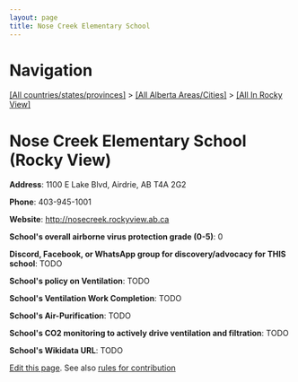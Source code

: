 ```yaml
---
layout: page
title: Nose Creek Elementary School
---
```

# Navigation

[[All countries/states/provinces]](../../..) > [[All Alberta Areas/Cities]](../..) > [[All In Rocky View]](..)

# Nose Creek Elementary School (Rocky View)

**Address**: 1100 E Lake Blvd, Airdrie, AB T4A 2G2

**Phone**: 403-945-1001

**Website**: <http://nosecreek.rockyview.ab.ca>

**School's overall airborne virus protection grade (0-5)**: 0

**Discord, Facebook, or WhatsApp group for discovery/advocacy for THIS school**: TODO

**School's policy on Ventilation**: TODO

**School's Ventilation Work Completion**: TODO

**School's Air-Purification**: TODO

**School's CO2 monitoring to actively drive ventilation and filtration**: TODO

**School's Wikidata URL**: TODO


[Edit this page](https://github.com/ventilate-schools/AB/edit/main/./Rocky_View/Nose_Creek_Elementary_School.md). See also [rules for contribution](../../../contribution-rules/)